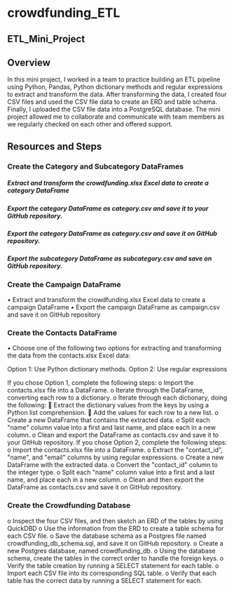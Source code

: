 # crowdfunding_ETL
## ETL_Mini_Project

## Overview
In this mini project, I worked in a team to practice building an ETL pipeline using Python, Pandas, Python dictionary methods and regular expressions to extract and transform the data. After transforming the data, I created four CSV files and used the CSV file data to create an ERD and table schema. Finally, I uploaded the CSV file data into a PostgreSQL database. The mini project allowed me to collaborate and communicate with team members as we regularly checked on each other and offered support.
## Resources and Steps
### Create the Category and Subcategory DataFrames
##### Extract and transform the crowdfunding.xlsx Excel data to create a category DataFrame
##### Export the category DataFrame as category.csv and save it to your GitHub repository.
##### Export the category DataFrame as category.csv and save it on GitHub repository.
##### Export the subcategory DataFrame as subcategory.csv and save on GitHub repository.

### Create the Campaign DataFrame
•	Extract and transform the crowdfunding.xlsx Excel data to create a campaign DataFrame
•	Export the campaign DataFrame as campaign.csv and save it on GitHub repository

### Create the Contacts DataFrame
•	Choose one of the following two options for extracting and transforming the data from the contacts.xlsx Excel data:

Option 1: Use Python dictionary methods.
Option 2: Use regular expressions

If you chose Option 1, complete the following steps:
o	Import the contacts.xlsx file into a DataFrame.
o	Iterate through the DataFrame, converting each row to a dictionary.
o	Iterate through each dictionary, doing the following:
	Extract the dictionary values from the keys by using a Python list comprehension.
	Add the values for each row to a new list.
o	Create a new DataFrame that contains the extracted data.
o	Split each "name" column value into a first and last name, and place each in a new column.
o	Clean and export the DataFrame as contacts.csv and save it to your GitHub repository.
If you chose Option 2, complete the following steps:
o	Import the contacts.xlsx file into a DataFrame.
o	Extract the "contact_id", "name", and "email" columns by using regular expressions.
o	Create a new DataFrame with the extracted data.
o	Convert the "contact_id" column to the integer type.
o	Split each "name" column value into a first and a last name, and place each in a new column.
o	Clean and then export the DataFrame as contacts.csv and save it on GitHub repository.

### Create the Crowdfunding Database
o	Inspect the four CSV files, and then sketch an ERD of the tables by using QuickDBD 
o	Use the information from the ERD to create a table schema for each CSV file.
o	Save the database schema as a Postgres file named crowdfunding_db_schema.sql, and save it on GitHub repository.
o	Create a new Postgres database, named crowdfunding_db.
o	Using the database schema, create the tables in the correct order to handle the foreign keys.
o	Verify the table creation by running a SELECT statement for each table.
o	Import each CSV file into its corresponding SQL table.
o	Verify that each table has the correct data by running a SELECT statement for each.

